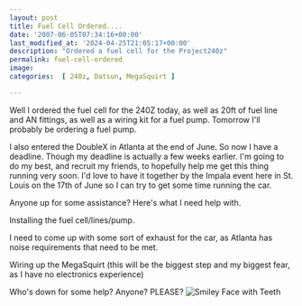 ```yaml
---
layout: post
title: Fuel Cell Ordered....
date: '2007-06-05T07:34:16+00:00'
last_modified_at: '2024-04-25T21:05:17+00:00'
description: "Ordered a fuel cell for the Project240z"
permalink: fuel-cell-ordered
image: 
categories:  [ 240z, Datsun, MegaSquirt ]

---
```

Well I ordered the fuel cell for the 240Z today, as well as 20ft of fuel line and AN fittings, as well as a wiring kit for a fuel pump. Tomorrow I'll probably be ordering a fuel pump.

I also entered the DoubleX in Atlanta at the end of June. So now I have a deadline. Though my deadline is actually a few weeks earlier. I'm going to do my best, and recruit my friends, to hopefully help me get this thing running very soon. I'd love to have it together by the Impala event here in St. Louis on the 17th of June so I can try to get some time running the car.

Anyone up for some assistance? Here's what I need help with.

Installing the fuel cell/lines/pump.

I need to come up with some sort of exhaust for the car, as Atlanta has noise requirements that need to be met.

Wiring up the MegaSquirt (this will be the biggest step and my biggest fear, as I have no electronics experience)

Who's down for some help? Anyone? PLEASE? <img alt="Smiley Face with Teeth" src="/Providers/HtmlEditorProviders/Fck/FCKeditor/editor/images/smiley/msn/teeth_smile.gif" />
